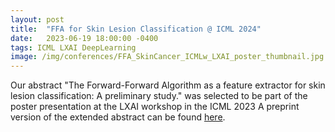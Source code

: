```yaml
---
layout: post
title:  "FFA for Skin Lesion Classification @ ICML 2024"
date:   2023-06-19 18:00:00 -0400
tags: ICML LXAI DeepLearning
image: /img/conferences/FFA_SkinCancer_ICMLw_LXAI_poster_thumbnail.jpg
---
```

Our abstract "The Forward-Forward Algorithm as a feature extractor for skin lesion classification: A preliminary study." was selected to be part of the poster 
presentation at the LXAI workshop in the ICML 2023
A preprint version of the extended abstract can be found [here](https://openreview.net/forum?id=Yv5pBDLUq6).


